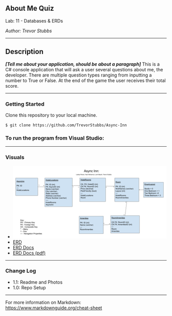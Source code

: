 ## About Me Quiz

Lab: 11 - Databases & ERDs

*Author: Trevor Stubbs*

----

## Description
***[Tell me about your application, should be about a paragraph]***
This is a C# console application that will ask a user several questions about me, the
developer. There are multiple question types ranging from inputting a number to True or False.
At the end of the game the user receives their total score.

---

### Getting Started
Clone this repository to your local machine.

```
$ git clone https://github.com/TrevorStubbs/Async-Inn
```

### To run the program from Visual Studio:

---

### Visuals
- ![ERD](assets/[ERD]AsyncInnTrevorStubbs.png)
- [ERD](assets/[ERD]AsyncInnTrevorStubbs.pdf)
- [ERD Docs](assets/AsyncInnERDExplainedTrevorStubbs.html)
- [ERD Docs (pdf)](assets/AsyncInnERDExplainedTrevorStubbs.pdf)


---

### Change Log
- 1.1: Readme and Photos
- 1.0: Repo Setup


------------------------------
For more information on Markdown: https://www.markdownguide.org/cheat-sheet
